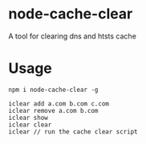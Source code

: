 # node-cache-clear
A tool for clearing dns and htsts cache

# Usage

~~~
npm i node-cache-clear -g

iclear add a.com b.com c.com
iclear remove a.com b.com 
iclear show
iclear clear
iclear // run the cache clear script
~~~
